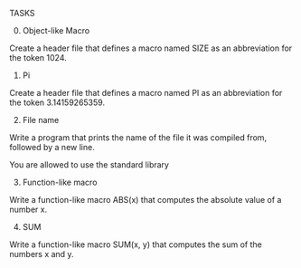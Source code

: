 TASKS

0. Object-like Macro

Create a header file that defines a macro named SIZE as an abbreviation for the token 1024.

1. Pi

Create a header file that defines a macro named PI as an abbreviation for the token 3.14159265359.

2. File name

Write a program that prints the name of the file it was compiled from, followed by a new line.


You are allowed to use the standard library


3. Function-like macro

Write a function-like macro ABS(x) that computes the absolute value of a number x.

4. SUM

Write a function-like macro SUM(x, y) that computes the sum of the numbers x and y. 

